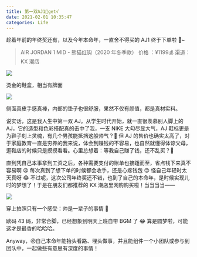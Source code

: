 ```yaml
---
title: 第一双AJ1🐼get√
date: 2021-02-01 10:35:47
categories: Life
---
```


趁着年前的年终奖还有，以及今年本命年，一直舍不得买的 AJ1 终于下单啦 🤩~

> AIR JORDAN 1 MID - 熊猫红钩（2020 年冬季款） 价格 ：¥1199💰 渠道：KX 潮店

![](https://gitee.com/bruceeewong/image-bed/raw/master/2022-2-27/1645942546616-image.png)

烫金的鞋盒，相当有牌面

![](https://gitee.com/bruceeewong/image-bed/raw/master/2022-2-27/1645942567998-image.png)

侧面真皮手感真棒，内部的垫子也很舒服，果然不仅有颜值，都是真材实料。

说实话，这是我人生中第一双 AJ。从学生时代开始，就一直很羡慕别人脚上的 AJ，它的造型和色彩搭配真的击中了我，一支 NIKE 大勾尽显大气，AJ 鞋标更是为鞋子刻上灵魂，有几个男孩能抵挡这般帅气？🤩 但 AJ 的售价也确实太高了，对于家庭教育一直是穷养的我来说，体会到赚钱的不容易，也自然就懂得体谅父母，逛鞋店的时候只是摸摸看看。心里总想着：等我自己赚了钱，还不乱买？🤨

直到凭自己本事拿到工资之后，各种需要支付的账单也接踵而至，省点钱下来真不容易啊 😫 每次真到了想下单的时候都会收手，还是心疼钱包 😔 怪自己年轻时太天真呀 😂 不过呢，这次公司年终奖还不错，也到了自己的本命年，是时候实现儿时的梦想了！于是在朋友们都推荐的 KX 潮店里网购购买啦！当当当当——

![](https://gitee.com/bruceeewong/image-bed/raw/master/2022-2-27/1645942599205-image.png)

穿上拍照只有一个感受：帅是一辈子的事情 🤪

欧码 43 码，非常合脚，已经想象到明天上班自带 BGM 了 😂 算是圆梦啦，可能这才是最香的哈哈哈。

Anyway，㊗️自己本命年能抬头看路、埋头做事，并且能组件一个小团队或参与到团队中，一起做些有意思有深度的事情！
